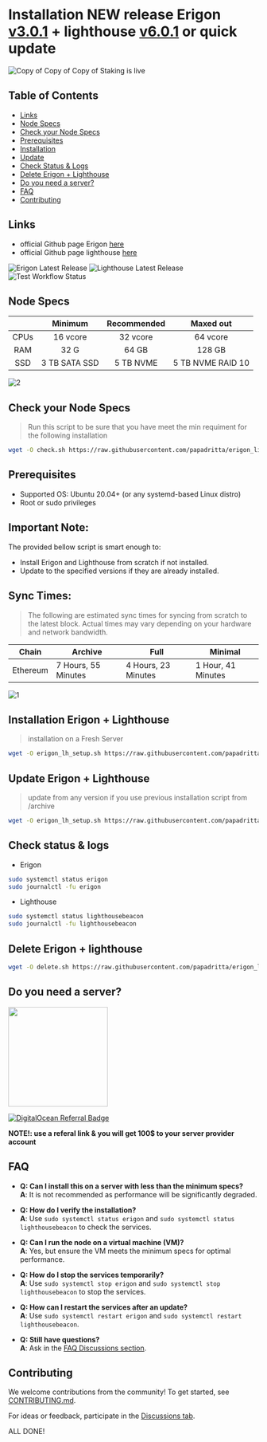 # Installation  NEW release Erigon [v3.0.1](https://github.com/erigontech/erigon/releases/tag/v3.0.1) + lighthouse [v6.0.1](https://github.com/sigp/lighthouse/tree/v6.0.1) or quick update
![Copy of Copy of Copy of Staking is live](https://github.com/user-attachments/assets/d87dc4fa-1143-4df0-a622-e96d9490d2d7)

## Table of Contents
- [Links](#links)
- [Node Specs](#node-specs)
- [Check your Node Specs](#check-your-node-specs)
- [Prerequisites](#prerequisites)
- [Installation](#installation-erigon-v2610--lighthouse-v601)
- [Update](#update-to-erigon-v2610--lighthouse-v601)
- [Check Status & Logs](#check-status--logs)
- [Delete Erigon + Lighthouse](#delete-erigon--lighthouse)
- [Do you need a server?](#do-you-need-a-server)
- [FAQ](#faq)
- [Contributing](#Contributing)

## Links
- official Github page Erigon [here](https://github.com/ledgerwatch/erigon)
- official Github page lighthouse [here](https://github.com/sigp/lighthouse)

![Erigon Latest Release](https://img.shields.io/github/v/release/erigontech/erigon?label=Erigon&color=blue)
![Lighthouse Latest Release](https://img.shields.io/github/v/release/sigp/lighthouse?label=Lighthouse&color=blueviolet)
![Test Workflow Status](https://github.com/papadritta/erigon_lighthouse/actions/workflows/test-scripts.yml/badge.svg)

## Node Specs

|      | Minimum       | Recommended    | Maxed out         |
| :---:|     :---:     |      :---:     |      :---:        |
| CPUs | 16 vcore      | 32 vcore       | 64 vcore          |
| RAM  | 32 G          | 64 GB          | 128 GB            |
| SSD  | 3 TB SATA SSD |5 TB NVME       | 5 TB NVME RAID 10	|

![2](https://github.com/user-attachments/assets/75769b81-195b-4310-82d4-5ac8d3afc458)
## Check your Node Specs
>Run this script to be sure that you have meet the min requiment for the following installation
```bash
wget -O check.sh https://raw.githubusercontent.com/papadritta/erigon_lighthouse/main/box/check.sh && chmod +x check.sh && ./check.sh
```

## Prerequisites
- Supported OS: Ubuntu 20.04+ (or any systemd-based Linux distro)
- Root or sudo privileges

## Important Note:
The provided bellow script is smart enough to:
- Install Erigon and Lighthouse from scratch if not installed.
- Update to the specified versions if they are already installed.

## Sync Times:
>The following are estimated sync times for syncing from scratch to the latest block. Actual times may vary depending on your hardware and network bandwidth.

| Chain      | Archive              | Full               | Minimal           |
|------------|----------------------|--------------------|-------------------|
| Ethereum   | 7 Hours, 55 Minutes | 4 Hours, 23 Minutes | 1 Hour, 41 Minutes |

![1](https://github.com/user-attachments/assets/789825b1-937e-44d6-940a-132303a7dd62)
## Installation Erigon + Lighthouse 
>installation on a Fresh Server  
```bash
wget -O erigon_lh_setup.sh https://raw.githubusercontent.com/papadritta/erigon_lighthouse/main/box/erigon_lh_setup.sh && chmod +x erigon_lh_setup.sh && ./erigon_lh_setup.sh
```

## Update Erigon + Lighthouse
>update from any version if you use previous installation script from /archive
```bash
wget -O erigon_lh_setup.sh https://raw.githubusercontent.com/papadritta/erigon_lighthouse/main/box/erigon_lh_setup.sh && chmod +x erigon_lh_setup.sh && ./erigon_lh_setup.sh
```
## Check status & logs
- Erigon
```bash
sudo systemctl status erigon
sudo journalctl -fu erigon
```
- Lighthouse
```bash
sudo systemctl status lighthousebeacon
sudo journalctl -fu lighthousebeacon
```
## Delete Erigon + lighthouse
```bash
wget -O delete.sh https://raw.githubusercontent.com/papadritta/erigon_lighthouse/main/box/delete.sh && chmod +x delete.sh && ./delete.sh
```
## Do you need a server?

<a href="https://www.vultr.com/?ref=8997131"><img width="200" src="https://user-images.githubusercontent.com/90826754/200262610-b6251a9b-36a9-44f7-be30-fa691e7238de.png" /></a>

<a href="https://www.digitalocean.com/?refcode=87b8b298c106&utm_campaign=Referral_Invite&utm_medium=Referral_Program&utm_source=badge"><img src="https://web-platforms.sfo2.cdn.digitaloceanspaces.com/WWW/Badge%201.svg" alt="DigitalOcean Referral Badge" /></a>

**NOTE!: use a referal link & you will get 100$ to your server provider account**

## FAQ
- **Q: Can I install this on a server with less than the minimum specs?**  
  **A**: It is not recommended as performance will be significantly degraded.

- **Q: How do I verify the installation?**  
  **A**: Use `sudo systemctl status erigon` and `sudo systemctl status lighthousebeacon` to check the services.

- **Q: Can I run the node on a virtual machine (VM)?**  
  **A**: Yes, but ensure the VM meets the minimum specs for optimal performance.

- **Q: How do I stop the services temporarily?**  
  **A**: Use `sudo systemctl stop erigon` and `sudo systemctl stop lighthousebeacon` to stop the services.

- **Q: How can I restart the services after an update?**  
  **A**: Use `sudo systemctl restart erigon` and `sudo systemctl restart lighthousebeacon`.

- **Q: Still have questions?**  
  **A**: Ask in the [FAQ Discussions section](https://github.com/papadritta/erigon_lighthouse/discussions).

## Contributing
We welcome contributions from the community! To get started, see [CONTRIBUTING.md](https://github.com/papadritta/erigon_lighthouse/blob/main/CONTRIBUTING.md).

For ideas or feedback, participate in the [Discussions tab](https://github.com/papadritta/erigon_lighthouse/discussions).


ALL DONE!



